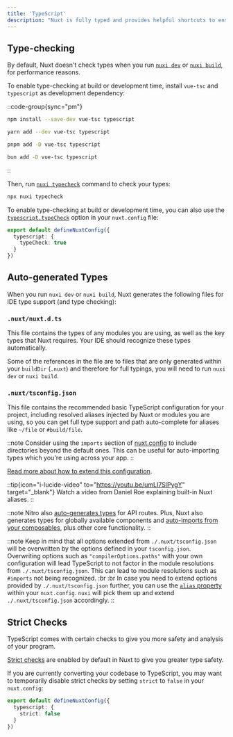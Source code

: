 ```yaml
---
title: 'TypeScript'
description: "Nuxt is fully typed and provides helpful shortcuts to ensure you have access to accurate type information when you are coding."
---
```


## Type-checking

By default, Nuxt doesn't check types when you run [`nuxi dev`](/docs/api/commands/dev) or [`nuxi build`](/docs/api/commands/build), for performance reasons.

To enable type-checking at build or development time, install `vue-tsc` and `typescript` as development dependency:

::code-group{sync="pm"}

  ```bash [npm]
  npm install --save-dev vue-tsc typescript
  ```

  ```bash [yarn]
  yarn add --dev vue-tsc typescript
  ```

  ```bash [pnpm]
  pnpm add -D vue-tsc typescript
  ```

  ```bash [bun]
  bun add -D vue-tsc typescript
  ```

::

Then, run [`nuxi typecheck`](/docs/api/commands/typecheck) command to check your types:

```bash [Terminal]
npx nuxi typecheck
```

To enable type-checking at build or development time, you can also use the [`typescript.typeCheck`](/docs/api/nuxt-config#typecheck) option in your `nuxt.config` file:

```ts twoslash [nuxt.config.ts]
export default defineNuxtConfig({
  typescript: {
    typeCheck: true
  }
})
```

## Auto-generated Types

When you run `nuxi dev` or `nuxi build`, Nuxt generates the following files for IDE type support (and type checking):

### `.nuxt/nuxt.d.ts`

This file contains the types of any modules you are using, as well as the key types that Nuxt requires. Your IDE should recognize these types automatically.

Some of the references in the file are to files that are only generated within your `buildDir` (`.nuxt`) and therefore for full typings, you will need to run `nuxi dev` or `nuxi build`.

### `.nuxt/tsconfig.json`

This file contains the recommended basic TypeScript configuration for your project, including resolved aliases injected by Nuxt or modules you are using, so you can get full type support and path auto-complete for aliases like `~/file` or `#build/file`.

::note
Consider using the `imports` section of [nuxt.config](/docs/api/nuxt-config#imports) to include directories beyond the default ones. This can be useful for auto-importing types which you're using across your app.
::


[Read more about how to extend this configuration](/docs/guide/directory-structure/tsconfig).

::tip{icon="i-lucide-video" to="https://youtu.be/umLI7SlPygY" target="_blank"}
Watch a video from Daniel Roe explaining built-in Nuxt aliases.
::

::note
Nitro also [auto-generates types](/docs/guide/concepts/server-engine#typed-api-routes) for API routes. Plus, Nuxt also generates types for globally available components and [auto-imports from your composables](/docs/guide/directory-structure/composables), plus other core functionality.
::

::note
Keep in mind that all options extended from `./.nuxt/tsconfig.json` will be overwritten by the options defined in your `tsconfig.json`.
Overwriting options such as `"compilerOptions.paths"` with your own configuration will lead TypeScript to not factor in the module resolutions from `./.nuxt/tsconfig.json`. This can lead to module resolutions such as `#imports` not being recognized.
:br :br
In case you need to extend options provided by `./.nuxt/tsconfig.json` further, you can use the [`alias` property](/docs/api/nuxt-config#alias) within your `nuxt.config`. `nuxi` will pick them up and extend `./.nuxt/tsconfig.json` accordingly.
::

## Strict Checks

TypeScript comes with certain checks to give you more safety and analysis of your program.

[Strict checks](https://www.typescriptlang.org/docs/handbook/migrating-from-javascript.html#getting-stricter-checks) are enabled by default in Nuxt to give you greater type safety.

If you are currently converting your codebase to TypeScript, you may want to temporarily disable strict checks by setting `strict` to `false` in your `nuxt.config`:

```ts twoslash [nuxt.config.ts]
export default defineNuxtConfig({
  typescript: {
    strict: false
  }
})
```
